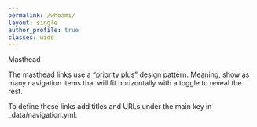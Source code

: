 ```yaml
---
permalink: /whoami/
layout: single
author_profile: true
classes: wide
---
```


Masthead

The masthead links use a “priority plus” design pattern. Meaning, show as many navigation items that will fit horizontally with a toggle to reveal the rest.

To define these links add titles and URLs under the main key in _data/navigation.yml:
